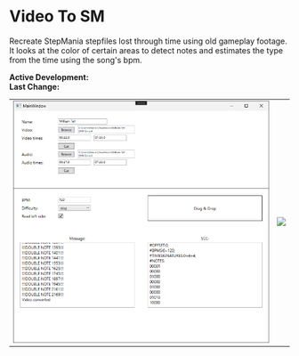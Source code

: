 # Video To SM
Recreate StepMania stepfiles lost through time using old gameplay footage. It looks at the color of certain areas to detect notes and estimates the type from the time using the song's bpm.

**Active Development:** <br>
**Last Change:** <br>

| | |
| :---: | :---: |
| ![](/Screenshots/1-Main_Window.png) | ![](/Screenshots/.png) |
